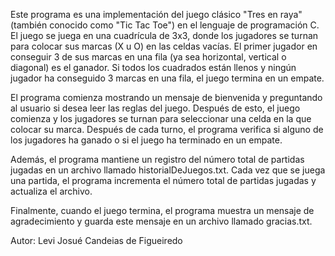 Este programa es una implementación del juego clásico "Tres en raya" (también conocido como "Tic Tac Toe") en el lenguaje de programación C. 
El juego se juega en una cuadrícula de 3x3, donde los jugadores se turnan para colocar sus marcas (X u O) en las celdas vacías.
El primer jugador en conseguir 3 de sus marcas en una fila (ya sea horizontal, vertical o diagonal) es el ganador.
Si todos los cuadrados están llenos y ningún jugador ha conseguido 3 marcas en una fila, el juego termina en un empate.

El programa comienza mostrando un mensaje de bienvenida y preguntando al usuario si desea leer las reglas del juego. 
Después de esto, el juego comienza y los jugadores se turnan para seleccionar una celda en la que colocar su marca.
Después de cada turno, el programa verifica si alguno de los jugadores ha ganado o si el juego ha terminado en un empate.

Además, el programa mantiene un registro del número total de partidas jugadas en un archivo llamado historialDeJuegos.txt.
Cada vez que se juega una partida, el programa incrementa el número total de partidas jugadas y actualiza el archivo.

Finalmente, cuando el juego termina, el programa muestra un mensaje de agradecimiento y guarda este mensaje en un archivo llamado gracias.txt.

Autor: Levi Josué Candeias de Figueiredo
